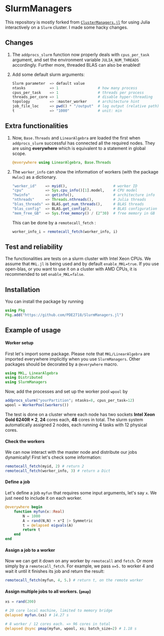 # SlurmManagers

This repository is mostly forked from [`ClusterManagers.jl`](https://github.com/JuliaParallel/ClusterManagers.jl) for using Julia interactively on a `Slurm` cluster. I made some hacky changes.

## Changes
1. The `addprocs_slurm` function now properly deals with `cpus_per_task` argument, and set the environment variable `JULIA_NUM_THREADS` accordingly. Further more, threaded BLAS can also be enabled!
2. Add some default slurm arguments:

    ```julia
    Slurm parameter  => default value
    ntasks           => 1                  # how many process
    cpus_per_task    => 1                  # threads per process
    threads_per_core => 1                  # disable hyper-threading
    topology         => :master_worker     # architecture hint
    job_file_loc     => pwd() * "/output"  # log output (relative path)
    t                => "1000"             # unit: min
    ```

## Extra functionalities
1. Now, `Base.Threads` and `LinearAlgebra` are loaded the first when `addprocs_slurm` successful has connected all the required nodes. They are using **everywhere** which is equivalent to a statement in global scope.
    ```julia
    @everywhere using LinearAlgebra, Base.Threads
    ```
2. The `worker_info` can show the information of workers (with the package `Hwloc`) as a dictionary.
    ```julia
    "worker_id"    => myid(),                     # worker ID
    "cpu"          => Sys.cpu_info()[1].model,    # CPU model
    "hwinfo"       => getinfo(),                  # architecture info
    "nthreads"     => Threads.nthreads(),         # Julia threads
    "blas_threads" => BLAS.get_num_threads(),     # BLAS threads
    "blas_config"  => BLAS.get_config(),          # BLAS configuration
    "mem_free_GB"  => Sys.free_memory() / (2^30)  # free memory in GB
    ```
    This can be done by a `remotecall_fetch` :
    ```julia
    worker_info_i = remotecall_fetch(worker_info, i)
    ```

## Test and reliability
The functionalities are tests on a slurm cluster with Intel Xeon CPUs. We assume that `MKL.jl` is being used and by default `enable_MKL=true`. If you use open-blas, or you want to use it on a cluster with AMD CPUs, it is recommended to set `enable_MKL=false`.

## Installation

You can install the package by running
```julia
using Pkg
Pkg.add("https://github.com/PDE2718/SlurmManagers.jl")
```

## Example of usage

#### Worker setup
First let's import some package. Please note that `MKL/LinearAlgebra` are imported everywhere implicitly when you use `SlurmManagers`. Other packages should be decorated by a `@everywhere` macro.

```julia
using MKL, LinearAlgebra
using Distributed
using SlurmManagers
```
Now, add the processes and set up the worker pool `wpool` by

```julia
addprocs_slurm("yourPartition"; ntasks=8, cpus_per_task=12)
wpool = WorkerPool(workers())
```
The test is done on a cluster where each node has two sockets **Intel Xeon Gold 6240R × 2**, **24** cores each, **48** cores in total. The slurm system automatically assigned 2 nodes, each running 4 tasks with 12 physical cores.

#### Check the workers
We can now interact with the master node and distribute our jobs dynamically! First let's check some information:
```julia
remotecall_fetch(myid, 2) # return 2
remotecall_fetch(worker_info, 3) # return a Dict
```

#### Define a job
Let's define a job `myfun` that requires some input arguments, let's say `x`. We just need to include it on each worker.

```julia
@everywhere begin
    function myfun(x::Real)
        N = 1000
        A = rand(N,N) + x*I |> Symmetric
        t = @elapsed eigvals(A)
        return t
    end
end
```

#### Assign a job to a worker
Now we can get it down on any worker by `remotecall` and `fetch`. Or more simply by a `remotecall_fetch`. For example, we pass `x=5.` to worker 4 and wait it until it finishes its job and return the result:
```julia
remotecall_fetch(myfun, 4, 5.) # return t, on the remote worker
```

#### Assign multiple jobs to all workers. (`pmap`)

```julia
xs = rand(200)

# 20 core local machine, limited to memory bridge
@elapsed myfun.(xs) # 14.27 s

# 8 worker / 12 cores each. => 96 cores in total
@elapsed @sync pmap(myfun, wpool, xs; batch_size=2) # 1.18 s
```
